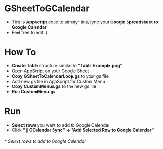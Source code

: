 # GSheetToGCalendar
* This is <b>AppScript</b> code to simply* link/sync your <b>Google Spreadsheet to Google Calendar</b></br>
* Feel free to edit :)</br>


# How To
* <b>Create Table</b> structure similar to <b>"Table Example.png"</b>
* Open AppScript on your Google Sheet
* <b>Copy GSheetToCalendarLoop.gs</b> to your gs file
* Add new gs file in AppScript for Custom Menu
* <b>Copy CustomMenus.gs</b> to the new gs file
* <b>Run CustomMenu.gs</b>

# Run
* <b>Select rows</b> you want to add to Google Calendar
* Click <b>"📅 GCalendar Sync" -> "Add Selected Row to Google Calendar"</b>

<h6><i>* Select rows to add to Google Calendar</i></h6></br>
